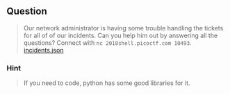 ## Question
>Our network administrator is having some trouble handling the tickets for all of of our incidents. Can you help him out by answering all the questions? Connect with `` nc 2018shell.picoctf.com 10493 ``. [incidents.json](//2018shell.picoctf.com/static/8eed8b873d59e897ae9dea0af40491f3/incidents.json)

### Hint
>If you need to code, python has some good libraries for it.

